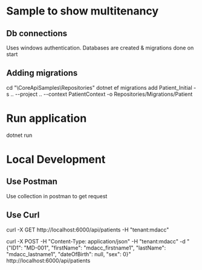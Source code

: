 # Sample to show multitenancy

## Db connections
Uses windows authentication. Databases are created & migrations done on start

## Adding migrations
cd "\CoreApiSamples\Repositories\"
dotnet ef migrations add Patient_Initial -s .. --project .. --context PatientContext -o Repositories/Migrations/Patient

# Run application
dotnet run

# Local Development
## Use Postman
Use collection in postman to get request

## Use Curl
curl -X GET http://localhost:6000/api/patients -H "tenant:mdacc"

curl -X POST -H "Content-Type: application/json" -H "tenant:mdacc" -d "{\"ID1\": \"MD-001\", \"firstName\": \"mdacc_firstname1\", \"lastName\": \"mdacc_lastname1\", \"dateOfBirth\": null, \"sex\": 0}" http://localhost:6000/api/patients
